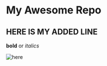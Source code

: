 # My Awesome Repo

## HERE IS MY ADDED LINE

**bold** or *italics*

![here](https://octodex.github.com/images/Octoqueer.png)
